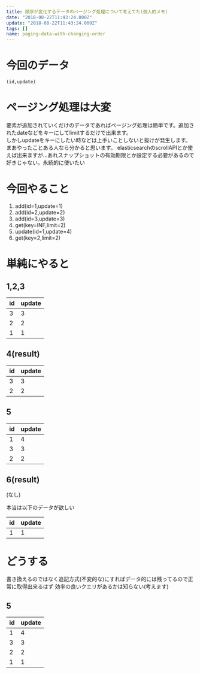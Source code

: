 ```yaml
---
title: 順序が変化するデータのページング処理について考えてた(個人的メモ)
date: "2018-08-22T11:43:24.000Z"
update: "2018-08-22T11:43:24.000Z"
tags: []
name: paging-data-with-changing-order
---
```


# 今回のデータ

```
(id,update)
```

# ページング処理は大変
要素が追加されていくだけのデータであればページング処理は簡単です。追加されたdateなどをキーにしてlimitするだけで出来ます。  
しかしupdateをキーにしたい時などは上手いことしないと抜けが発生します。  
まあやったことある人なら分かると思います。
elasticsearchのscrollAPIとか使えば出来ますが…あれスナップショットの有効期限とか設定する必要があるので好きじゃない。永続的に使いたい

# 今回やること

1. add(id=1,update=1)
2. add(id=2,update=2)
3. add(id=3,update=3)
4. get(key=INF,limit=2)
5. update(id=1,update=4)
6. get(key=2,limit=2)

# 単純にやると

## 1,2,3

|id|update|
|:-|:-|
|3|3|
|2|2|
|1|1|

## 4(result)

|id|update|
|:-|:-|
|3|3|
|2|2|

## 5

|id|update|
|:-|:-|
|1|4|
|3|3|
|2|2|

## 6(result)

(なし)

本当は以下のデータが欲しい

|id|update|
|:-|:-|
|1|1|

# どうする

書き換えるのではなく追記方式(不変的な)にすればデータ的には残ってるので正常に取得出来るはず
効率の良いクエリがあるかは知らない(考えます)

## 5

|id|update|
|:-|:-|
|1|4|
|3|3|
|2|2|
|1|1|


